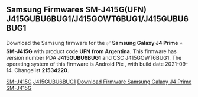 <h2>Samsung Firmwares SM-J415G(UFN) J415GUBU6BUG1/J415GOWT6BUG1/J415GUBU6BUG1</h2>
Download the Samsung firmware for the ✅ <strong>Samsung Galaxy J4 Prime </strong> ⭐ <strong>SM-J415G</strong> with product code <strong>UFN</strong> <strong> from Argentina</strong>. This firmware has version number PDA <strong>J415GUBU6BUG1</strong> and CSC J415GOWT6BUG1. The operating system of this firmware is Android Pie , with build date 2021-09-14. Changelist <strong>21534220</strong>.


[SM-J415G](https://samfirm.shop/samsung/model/SM-J415G)
[J415GUBU6BUG1](https://samfirm.shop/samsung/pda/J415GUBU6BUG1)
[Download Firmware Samsung Galaxy J4 Prime SM-J415G](https://samfirm.shop/samsung/firmware/456783)

